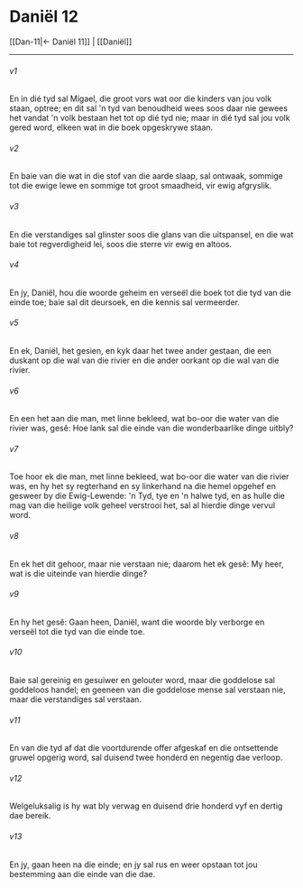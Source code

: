 # Daniël 12

[[Dan-11|← Daniël 11]] | [[Daniël]]
***

###### v1
En in dié tyd sal Mígael, die groot vors wat oor die kinders van jou volk staan, optree; en dit sal 'n tyd van benoudheid wees soos daar nie gewees het vandat 'n volk bestaan het tot op dié tyd nie; maar in dié tyd sal jou volk gered word, elkeen wat in die boek opgeskrywe staan. 
###### v2
En baie van die wat in die stof van die aarde slaap, sal ontwaak, sommige tot die ewige lewe en sommige tot groot smaadheid, vir ewig afgryslik. 
###### v3
En die verstandiges sal glinster soos die glans van die uitspansel, en die wat baie tot regverdigheid lei, soos die sterre vir ewig en altoos. 
###### v4
En jy, Daniël, hou die woorde geheim en verseël die boek tot die tyd van die einde toe; baie sal dit deursoek, en die kennis sal vermeerder. 
###### v5
En ek, Daniël, het gesien, en kyk daar het twee ander gestaan, die een duskant op die wal van die rivier en die ander oorkant op die wal van die rivier. 
###### v6
En een het aan die man, met linne bekleed, wat bo-oor die water van die rivier was, gesê: Hoe lank sal die einde van die wonderbaarlike dinge uitbly? 
###### v7
Toe hoor ek die man, met linne bekleed, wat bo-oor die water van die rivier was, en hy het sy regterhand en sy linkerhand na die hemel opgehef en gesweer by die Ewig-Lewende: 'n Tyd, tye en 'n halwe tyd, en as hulle die mag van die heilige volk geheel verstrooi het, sal al hierdie dinge vervul word. 
###### v8
En ek het dit gehoor, maar nie verstaan nie; daarom het ek gesê: My heer, wat is die uiteinde van hierdie dinge? 
###### v9
En hy het gesê: Gaan heen, Daniël, want die woorde bly verborge en verseël tot die tyd van die einde toe. 
###### v10
Baie sal gereinig en gesuiwer en gelouter word, maar die goddelose sal goddeloos handel; en geeneen van die goddelose mense sal verstaan nie, maar die verstandiges sal verstaan. 
###### v11
En van die tyd af dat die voortdurende offer afgeskaf en die ontsettende gruwel opgerig word, sal duisend twee honderd en negentig dae verloop. 
###### v12
Welgeluksalig is hy wat bly verwag en duisend drie honderd vyf en dertig dae bereik. 
###### v13
En jy, gaan heen na die einde; en jy sal rus en weer opstaan tot jou bestemming aan die einde van die dae. 
